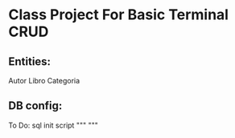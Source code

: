 # Class Project For Basic Terminal CRUD

## Entities: 
Autor 
Libro
Categoria

## DB config: 
To Do: sql init script
"""
            <property name="jakarta.persistence.jdbc.url" value="jdbc:postgresql://localhost:5432/bibliodb"/>
            <property name="jakarta.persistence.jdbc.user" value="postgres"/>
            <property name="jakarta.persistence.jdbc.password" value="yourpassword"/>
"""
